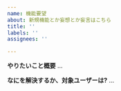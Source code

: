 ```yaml
---
name: 機能要望
about: 新規機能とか妄想とか妄言はこちら
title: ''
labels: ''
assignees: ''

---
```


**やりたいこと概要**
...

**なにを解決するか、対象ユーザーは?**
...
